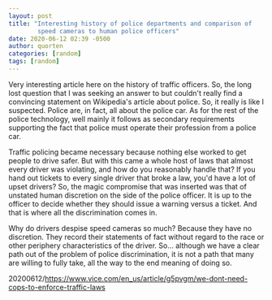 ```yaml
---
layout: post
title: "Interesting history of police departments and comparison of
        speed cameras to human police officers"
date: 2020-06-12 02:39 -0500
author: quorten
categories: [random]
tags: [random]
---
```


Very interesting article here on the history of traffic officers.  So,
the long lost question that I was seeking an answer to but couldn't
really find a convincing statement on Wikipedia's article about
police.  So, it really is like I suspected.  Police are, in fact, all
about the police car.  As for the rest of the police technology, well
mainly it follows as secondary requirements supporting the fact that
police must operate their profession from a police car.

Traffic policing became necessary because nothing else worked to get
people to drive safer.  But with this came a whole host of laws that
almost every driver was violating, and how do you reasonably handle
that?  If you hand out tickets to every single driver that broke a
law, you'd have a lot of upset drivers?  So, the magic compromise that
was inserted was that of unstated human discretion on the side of the
police officer.  It is up to the officer to decide whether they should
issue a warning versus a ticket.  And that is where all the
discrimination comes in.

Why do drivers despise speed cameras so much?  Because they have no
discretion.  They record their statements of fact without regard to
the race or other periphery characteristics of the driver.
So... although we have a clear path out of the problem of police
discrimination, it is not a path that many are willing to fully take,
all the way to the end meaning of doing so.

20200612/https://www.vice.com/en_us/article/g5pvgm/we-dont-need-cops-to-enforce-traffic-laws

